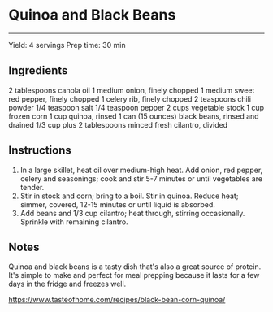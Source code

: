 # Quinoa and Black Beans
---
Yield: 4 servings
Prep time: 30 min

## Ingredients
2 tablespoons canola oil
1 medium onion, finely chopped
1 medium sweet red pepper, finely chopped
1 celery rib, finely chopped
2 teaspoons chili powder
1/4 teaspoon salt
1/4 teaspoon pepper
2 cups vegetable stock
1 cup frozen corn
1 cup quinoa, rinsed
1 can (15 ounces) black beans, rinsed and drained
1/3 cup plus 2 tablespoons minced fresh cilantro, divided

## Instructions
1. In a large skillet, heat oil over medium-high heat. Add onion, red pepper, celery and seasonings; cook and stir 5-7 minutes or until vegetables are tender.
2. Stir in stock and corn; bring to a boil. Stir in quinoa. Reduce heat; simmer, covered, 12-15 minutes or until liquid is absorbed.
3. Add beans and 1/3 cup cilantro; heat through, stirring occasionally. Sprinkle with remaining cilantro.

## Notes

Quinoa and black beans is a tasty dish that's also a great source of protein. It's simple to make and perfect for meal prepping because it lasts for a few days in the fridge and freezes well.


https://www.tasteofhome.com/recipes/black-bean-corn-quinoa/